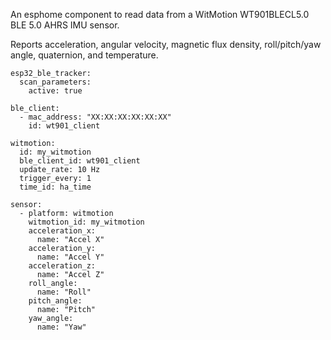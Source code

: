 An esphome component to read data from a WitMotion WT901BLECL5.0 BLE 5.0 AHRS IMU sensor.

Reports acceleration, angular velocity, magnetic flux density, roll/pitch/yaw angle,
quaternion, and temperature.


```
esp32_ble_tracker:
  scan_parameters:
    active: true

ble_client:
  - mac_address: "XX:XX:XX:XX:XX:XX"
    id: wt901_client

witmotion:
  id: my_witmotion
  ble_client_id: wt901_client
  update_rate: 10 Hz
  trigger_every: 1
  time_id: ha_time

sensor:
  - platform: witmotion
    witmotion_id: my_witmotion
    acceleration_x:
      name: "Accel X"
    acceleration_y:
      name: "Accel Y"
    acceleration_z:
      name: "Accel Z"
    roll_angle:
      name: "Roll"
    pitch_angle:
      name: "Pitch"
    yaw_angle:
      name: "Yaw"

```
